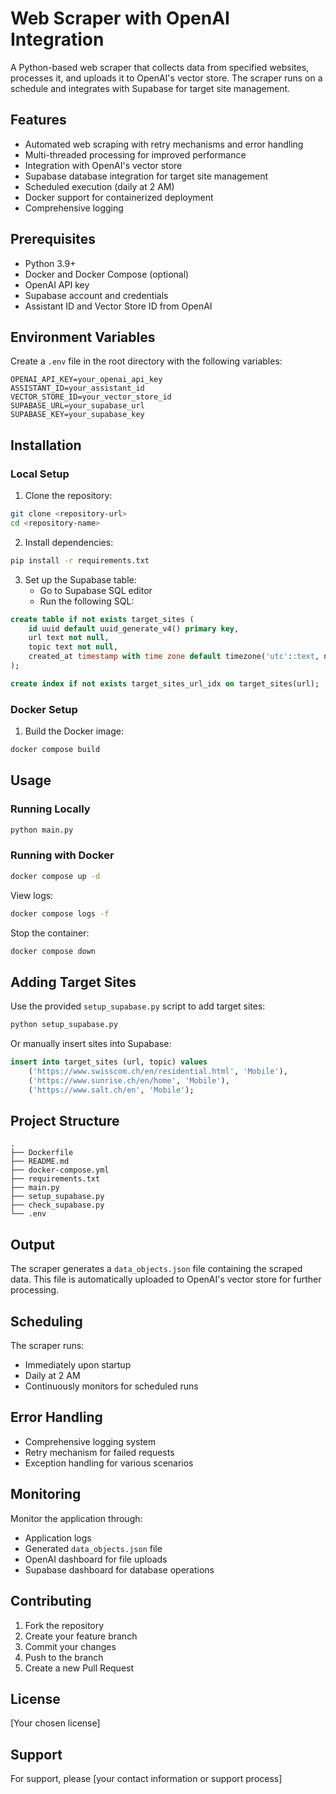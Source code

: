 # Web Scraper with OpenAI Integration

A Python-based web scraper that collects data from specified websites, processes it, and uploads it to OpenAI's vector store. The scraper runs on a schedule and integrates with Supabase for target site management.

## Features

- Automated web scraping with retry mechanisms and error handling
- Multi-threaded processing for improved performance
- Integration with OpenAI's vector store
- Supabase database integration for target site management
- Scheduled execution (daily at 2 AM)
- Docker support for containerized deployment
- Comprehensive logging

## Prerequisites

- Python 3.9+
- Docker and Docker Compose (optional)
- OpenAI API key
- Supabase account and credentials
- Assistant ID and Vector Store ID from OpenAI

## Environment Variables

Create a `.env` file in the root directory with the following variables:

```env
OPENAI_API_KEY=your_openai_api_key
ASSISTANT_ID=your_assistant_id
VECTOR_STORE_ID=your_vector_store_id
SUPABASE_URL=your_supabase_url
SUPABASE_KEY=your_supabase_key
```

## Installation

### Local Setup

1. Clone the repository:
```bash
git clone <repository-url>
cd <repository-name>
```

2. Install dependencies:
```bash
pip install -r requirements.txt
```

3. Set up the Supabase table:
   - Go to Supabase SQL editor
   - Run the following SQL:
```sql
create table if not exists target_sites (
    id uuid default uuid_generate_v4() primary key,
    url text not null,
    topic text not null,
    created_at timestamp with time zone default timezone('utc'::text, now()) not null
);

create index if not exists target_sites_url_idx on target_sites(url);
```

### Docker Setup

1. Build the Docker image:
```bash
docker compose build
```

## Usage

### Running Locally

```bash
python main.py
```

### Running with Docker

```bash
docker compose up -d
```

View logs:
```bash
docker compose logs -f
```

Stop the container:
```bash
docker compose down
```

## Adding Target Sites

Use the provided `setup_supabase.py` script to add target sites:

```bash
python setup_supabase.py
```

Or manually insert sites into Supabase:

```sql
insert into target_sites (url, topic) values
    ('https://www.swisscom.ch/en/residential.html', 'Mobile'),
    ('https://www.sunrise.ch/en/home', 'Mobile'),
    ('https://www.salt.ch/en', 'Mobile');
```

## Project Structure

```
.
├── Dockerfile
├── README.md
├── docker-compose.yml
├── requirements.txt
├── main.py
├── setup_supabase.py
├── check_supabase.py
└── .env
```

## Output

The scraper generates a `data_objects.json` file containing the scraped data. This file is automatically uploaded to OpenAI's vector store for further processing.

## Scheduling

The scraper runs:
- Immediately upon startup
- Daily at 2 AM
- Continuously monitors for scheduled runs

## Error Handling

- Comprehensive logging system
- Retry mechanism for failed requests
- Exception handling for various scenarios

## Monitoring

Monitor the application through:
- Application logs
- Generated `data_objects.json` file
- OpenAI dashboard for file uploads
- Supabase dashboard for database operations

## Contributing

1. Fork the repository
2. Create your feature branch
3. Commit your changes
4. Push to the branch
5. Create a new Pull Request

## License

[Your chosen license]

## Support

For support, please [your contact information or support process]